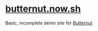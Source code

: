 # [butternut.now.sh](https://butternut.now.sh)

Basic, incomplete demo site for [Butternut](https://github.com/Rich-Harris/butternut)